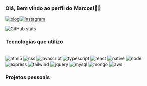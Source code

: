 
### Olá, Bem vindo ao perfil do Marcos!✋🏾
[![blog](https://img.shields.io/badge/website-000000?style=for-the-badge&logo=About.me&logoColor=white)](https://mrc-dev.vercel.app)[![Instagram](https://img.shields.io/badge/Instagram-E4405F?style=for-the-badge&logo=instagram&logoColor=white)](https://www.instagram.com/marcossvnc/)

![GitHub stats](https://github-readme-stats.vercel.app/api?username=marcossdev04&show_icons=true&theme=tokyonight)

### Tecnologias que utilizo
<div style='display:inline_blocck'><br/>
<img align="center" alt="html5" src="https://img.shields.io/badge/HTML5-E34F26?style=for-the-badge&logo=html5&logoColor=white">
<img align="center" alt="css" src="https://img.shields.io/badge/CSS3-1572B6?style=for-the-badge&logo=css3&logoColor=whit">
<img align="center" alt="javascript" src="https://img.shields.io/badge/JavaScript-323330?style=for-the-badge&logo=javascript&logoColor=F7DF1E">
<img align="center" alt="typescript" src="https://img.shields.io/badge/TypeScript-007ACC?style=for-the-badge&logo=typescript&logoColor=white">
<img align="center" alt="react" src="https://img.shields.io/badge/React-20232A?style=for-the-badge&logo=react&logoColor=61DAFB">
<img align="center" alt="native" src="https://img.shields.io/badge/React_Native-20232A?style=for-the-badge&logo=react&logoColor=61DAFB">
<img align="center" alt="node" src="https://img.shields.io/badge/Node.js-43853D?style=for-the-badge&logo=node.js&logoColor=white">
<img align="center" alt="express" src="https://img.shields.io/badge/Express.js-404D59?style=for-the-badge">
<img align="center" alt="tailwind" src="https://img.shields.io/badge/Tailwind_CSS-38B2AC?style=for-the-badge&logo=tailwind-css&logoColor=white">
<img align="center" alt="jquery" src="https://img.shields.io/badge/jQuery-0769AD?style=for-the-badge&logo=jquery&logoColor=white">
<img align="center" alt="mysql" src="https://img.shields.io/badge/MySQL-00000F?style=for-the-badge&logo=mysql&logoColor=white">
<img align="center" alt="mongo" src="https://img.shields.io/badge/MongoDB-4EA94B?style=for-the-badge&logo=mongodb&logoColor=white">
<img align="center" alt="aws" src="https://img.shields.io/badge/Amazon_AWS-232F3E?style=for-the-badge&logo=amazon-aws&logoColor=white">
</div>

### Projetos pessoais
